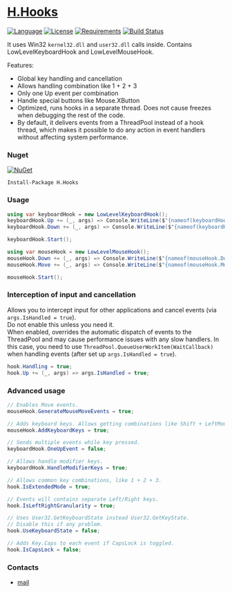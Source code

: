 # [H.Hooks](https://github.com/HavenDV/H.Hooks/) 

[![Language](https://img.shields.io/badge/language-C%23-blue.svg?style=flat-square)](https://github.com/HavenDV/H.Hooks/search?l=C%23&o=desc&s=&type=Code) 
[![License](https://img.shields.io/github/license/HavenDV/H.Hooks.svg?label=License&maxAge=86400)](LICENSE.md) 
[![Requirements](https://img.shields.io/badge/Requirements-.NET%20Standard%202.0-blue.svg)](https://github.com/dotnet/standard/blob/master/docs/versions/netstandard2.0.md)
[![Build Status](https://github.com/HavenDV/H.Hooks/workflows/.NET/badge.svg?branch=master)](https://github.com/HavenDV/H.Hooks/actions?query=workflow%3A%22.NET%22)

It uses Win32 `kernel32.dll` and `user32.dll` calls inside.
Contains LowLevelKeyboardHook and LowLevelMouseHook.

Features:
- Global key handling and cancellation
- Allows handling combination like 1 + 2 + 3
- Only one Up event per combination
- Handle special buttons like Mouse.XButton
- Optimized, runs hooks in a separate thread. Does not cause freezes when debugging the rest of the code.
- By default, it delivers events from a ThreadPool instead of a hook thread, which makes it possible to do any action in event handlers without affecting system performance.

### Nuget

[![NuGet](https://img.shields.io/nuget/dt/H.Hooks.svg?style=flat-square&label=H.Hooks)](https://www.nuget.org/packages/H.Hooks/)

```
Install-Package H.Hooks
```

### Usage

```cs
using var keyboardHook = new LowLevelKeyboardHook();
keyboardHook.Up += (_, args) => Console.WriteLine($"{nameof(keyboardHook.Up)}: {args}");
keyboardHook.Down += (_, args) => Console.WriteLine($"{nameof(keyboardHook.Down)}: {args}");

keyboardHook.Start();

using var mouseHook = new LowLevelMouseHook();
mouseHook.Down += (_, args) => Console.WriteLine($"{nameof(mouseHook.Down)}: {args}");
mouseHook.Move += (_, args) => Console.WriteLine($"{nameof(mouseHook.Move)}: {args}");

mouseHook.Start();
```

### Interception of input and cancellation
Allows you to intercept input for other applications and cancel events (via `args.IsHandled = true`).  
Do not enable this unless you need it.  
When enabled, overrides the automatic dispatch of events to the ThreadPool
and may cause performance issues with any slow handlers. In this case,
you need to use `ThreadPool.QueueUserWorkItem(WaitCallback)`
when handling events (after set up `args.IsHandled = true`).

```cs
hook.Handling = true;
hook.Up += (_, args) => args.IsHandled = true;
```

### Advanced usage
```cs
// Enables Move events.
mouseHook.GenerateMouseMoveEvents = true;

// Adds keyboard keys. Allows getting combinations like Shift + LeftMouse.
mouseHook.AddKeyboardKeys = true;

// Sends multiple events while key pressed.
keyboardHook.OneUpEvent = false;

// Allows handle modifier keys.
keyboardHook.HandleModifierKeys = true;

// Allows common key combinations, like 1 + 2 + 3.
hook.IsExtendedMode = true;

// Events will contains separate Left/Right keys.
hook.IsLeftRightGranularity = true;

// Uses User32.GetKeyboardState instead User32.GetKeyState.
// Disable this if any problem.
hook.UseKeyboardState = false;

// Adds Key.Caps to each event if CapsLock is toggled.
hook.IsCapsLock = false;
```

### Contacts
* [mail](mailto:havendv@gmail.com)
